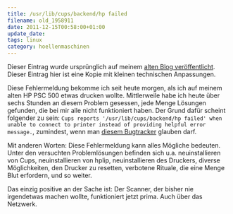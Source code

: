 ```yaml
---
title: /usr/lib/cups/backend/hp failed
filename: old_1958911
date: 2011-12-15T00:58:00+01:00
update_date:
tags: linux
category: hoellenmaschinen
---
```

Dieser Eintrag wurde ursprünglich auf meinem [alten Blog veröffentlicht](https://stu.blogger.de/stories/1958911/). Dieser Eintrag hier ist eine Kopie mit kleinen technischen Anpassungen.

Diese Fehlermeldung bekomme ich seit heute morgen, als ich auf meinem alten HP PSC 500 etwas drucken wollte. Mittlerweile habe ich heute über sechs Stunden an diesem Problem gesessen, jede Menge Lösungen gefunden, die bei mir alle nicht funktioniert haben. Der Grund dafür scheint folgender zu sein: `Cups reports '/usr/lib/cups/backend/hp failed' when unable to connect to printer instead of providing helpful error message.`, zumindest, wenn man [diesem Bugtracker](https://bugs.launchpad.net/ubuntu/+source/cups/+bug/703091) glauben darf.

Mit anderen Worten: Diese Fehlermeldung kann alles Mögliche bedeuten. Unter den versuchten Problemlösungen befinden sich u.a. neuinstallieren von Cups, neuinstallieren von hplip, neuinstallieren des Druckers, diverse Möglichkeiten, den Drucker zu resetten, verbotene Rituale, die eine Menge Blut erfordern, und so weiter.

Das einzig positive an der Sache ist: Der Scanner, der bisher nie irgendetwas machen wollte, funktioniert jetzt prima. Auch über das Netzwerk.

